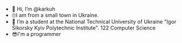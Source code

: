 - 👋 Hi, I’m @karkuh
- 🙄I am from a small town in Ukraine.
- 👀 I’m a student at the National Technical University of Ukraine "Igor Sikorsky Kyiv Polytechnic Institute".
122 Computer Science
- 😎I'm a  programmer

<!---
karkuh/karkuh is a ✨ special ✨ repository because its `README.md` (this file) appears on your GitHub profile.
You can click the Preview link to take a look at your changes.
--->

